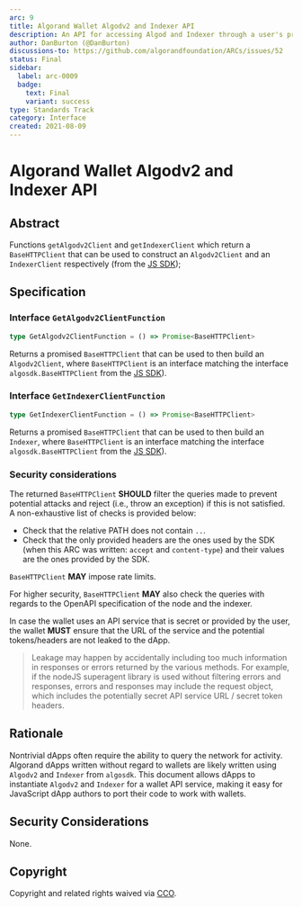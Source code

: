 ```yaml
---
arc: 9
title: Algorand Wallet Algodv2 and Indexer API
description: An API for accessing Algod and Indexer through a user's preferred connection.
author: DanBurton (@DanBurton)
discussions-to: https://github.com/algorandfoundation/ARCs/issues/52
status: Final
sidebar:
  label: arc-0009
  badge:
    text: Final
    variant: success
type: Standards Track
category: Interface
created: 2021-08-09
---
```


# Algorand Wallet Algodv2 and Indexer API

## Abstract

Functions `getAlgodv2Client` and `getIndexerClient` which return a `BaseHTTPClient` that can be used to construct an `Algodv2Client` and an `IndexerClient` respectively (from the <a href="https://github.com/algorand/js-algorand-sdk/blob/develop/src/client/baseHTTPClient.ts">JS SDK</a>);

## Specification

### Interface `GetAlgodv2ClientFunction`

```ts
type GetAlgodv2ClientFunction = () => Promise<BaseHTTPClient>
```

Returns a promised `BaseHTTPClient` that can be used to then build an `Algodv2Client`, where `BaseHTTPClient` is an interface matching the interface `algosdk.BaseHTTPClient` from the <a href="https://github.com/algorand/js-algorand-sdk/blob/develop/src/client/baseHTTPClient.ts">JS SDK</a>).

### Interface `GetIndexerClientFunction`

```ts
type GetIndexerClientFunction = () => Promise<BaseHTTPClient>
```

Returns a promised `BaseHTTPClient` that can be used to then build an `Indexer`, where `BaseHTTPClient` is an interface matching the interface `algosdk.BaseHTTPClient` from the <a href="https://github.com/algorand/js-algorand-sdk/blob/develop/src/client/baseHTTPClient.ts">JS SDK</a>).

### Security considerations

The returned `BaseHTTPClient` **SHOULD** filter the queries made to prevent potential attacks and reject (i.e., throw an exception) if this is not satisfied.
A non-exhaustive list of checks is provided below:
* Check that the relative PATH does not contain `..`.
* Check that the only provided headers are the ones used by the SDK (when this ARC was written: `accept` and `content-type`) and their values are the ones provided by the SDK.

`BaseHTTPClient` **MAY** impose rate limits.

For higher security, `BaseHTTPClient` **MAY** also check the queries with regards to the OpenAPI specification of the node and the indexer.

In case the wallet uses an API service that is secret or provided by the user, the wallet **MUST** ensure that the URL of the service and the potential tokens/headers are not leaked to the dApp.

> Leakage may happen by accidentally including too much information in responses or errors returned by the various methods. For example, if the nodeJS superagent library is used without filtering errors and responses, errors and responses may include the request object, which includes the potentially secret API service URL / secret token headers.

## Rationale

Nontrivial dApps often require the ability to query the network for activity. Algorand dApps written without regard to wallets are likely written using `Algodv2` and `Indexer` from `algosdk`. 
This document allows dApps to instantiate `Algodv2` and `Indexer` for a wallet API service, making it easy for JavaScript dApp authors to port their code to work with wallets.

## Security Considerations

None.

## Copyright

Copyright and related rights waived via <a href="https://creativecommons.org/publicdomain/zero/1.0/">CCO</a>.
